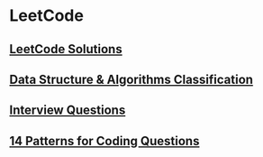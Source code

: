 # LeetCode

## [LeetCode Solutions](/LeetCode.md)

## [Data Structure & Algorithms Classification](./Approach/approach.md)

## [Interview Questions](./Approach/interview.md)

## [14 Patterns for Coding Questions](./Approach/Patterns/PT.md)













